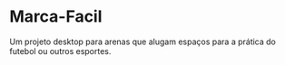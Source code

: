 # Marca-Facil
Um projeto desktop para arenas que alugam espaços para a prática do futebol ou outros esportes.
